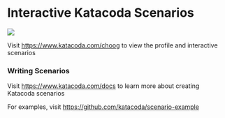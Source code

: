 # Interactive Katacoda Scenarios

[![](http://shields.katacoda.com/katacoda/choog/count.svg)](https://www.katacoda.com/choog "Get your profile on Katacoda.com")

Visit https://www.katacoda.com/choog to view the profile and interactive scenarios

### Writing Scenarios
Visit https://www.katacoda.com/docs to learn more about creating Katacoda scenarios

For examples, visit https://github.com/katacoda/scenario-example
